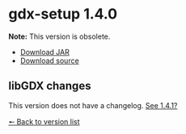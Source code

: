 # gdx-setup 1.4.0

**Note:** This version is obsolete.

* [Download JAR](https://github.com/JavaCakeGames/gdx-setup-archive/blob/main/gdx-setup_1.4.0.jar)
* [Download source](https://github.com/JavaCakeGames/gdx-setup-archive/blob/main/sources/gdx-setup_1.4.0.zip)

## libGDX changes

This version does not have a changelog. [See 1.4.1?](https://javacakegames.github.io/gdx-setup-archive/1.4.1)

[🠔 Back to version list](https://javacakegames.github.io/gdx-setup-archive/)
